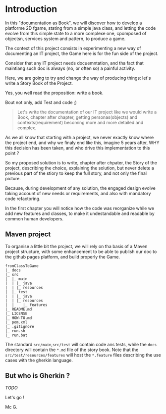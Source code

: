 # Introduction

In this "documentation as Book", we will discover how to develop a platforme 2D fgame, stating from a simple java class, and letting  the code evolve from this simple state to a more complexe one, cpomposed of objectsn, services system and pattern, to produce a game.

The context of this project consists in experimenting a new way of documenting an IT project, the Game here is for the fun side of the project.

Consider that any IT project needs docuemntation, and tha fact that maintiang such doc is always (no, or often so) a painful activity. 

Here, we are going to try and change the way of producing things: let's write a Story Book of the Project.

Yes, you well read the proposition: write a book.

Bout not only, add Test and code ;)

> Let's write the documentation of our IT project like we would write a Book, chapter after chapter, getting personas(objects) and contexts(requirement) becoming more and more detailed and complex.

As we all know that starting with a project, we never exactly know where the project end, and why we finaly end like this, imagine 5 years after, WHY this decision has been taken, and who drive this implementation to this point ?

So my proposed solution is to write, chapter after chpater, the Story of the project, describing the choice, explaining the solution, but never delete a previous part of the stiory to keep the full story, and not only the final picture.

Because, during development of any solution, the engaged design evolve taking account of new needs or requirements, and also with mandatory code refactoring.

In the first chapter you will notice how the code was reorganize while we add new features and classes, to make it undestandable and readable by common human developers.

## Maven project

To organise a little bit the project, we will rely on tha basis of a Maven project structure, with some enhancement to be able to publish our doc to the github pages platform, and build properly the Game.

```text
fromClassToGame
|_ docs
|_ src
|  |_ main
|  | |_ java
|  | |_ resources
|  |_ test
|  | |_ java
|  | |_ resources
|  |    |_ features
|_ README.md
|_ LICENSE
|_ HOW-TO.md
|_ pom.xml
|_ .gitignore
|_ run.sh
|_ run.bat
```

The standard `src/main`,`src/test` will contain code ans tests, while the `docs` directory will contain the `*.md` file of the story book.
Note that the  `src/test/resources/features` will host the `*.feature` files describing the use cases with the gherkin language.


## But who is Gherkin ?

*TODO*


Let's go !

Mc G.
